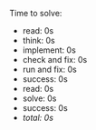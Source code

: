 Time to solve:

- read: 0s
- think: 0s
- implement: 0s
- check and fix: 0s
- run and fix: 0s
- success: 0s
- read: 0s
- solve: 0s
- success: 0s
- _total: 0s_
